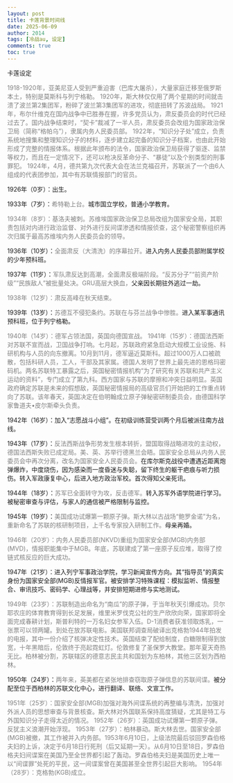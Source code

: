 ```yaml
---
layout: post
title: 卡莲背景时间线
date: 2025-06-09
author: 2014
tags: [冷战au, 设定]
comments: true
toc: true
---
```

卡莲设定
<!-- more -->

<span style="color:gray">
1918-1920年，亚美尼亚人受到严重迫害（巴库大屠杀），大量家庭迁移至俄罗斯本土，特别是莫斯科与列宁格勒。
</span>

<span style="color:gray">
1920年，斯大林仅仅用了两个星期的时间就击溃了波兰第2集团军，粉碎了波兰第3集团军的进攻，彻底扭转了苏波战局。
</span>

<span style="color:gray">
1921年，布尔什维克在国内战争中已胜券在握，许多党员认为，肃反委员会的时代已经过去了。国内战争结束时，“契卡”裁减了一半人员，肃反委员会改组为国家政治保卫局（简称“格帕乌”），隶属内务人民委员部。
</span>

<span style="color:gray">
1922年，“知识分子处”成立，负责系统地搜集和整理知识分子的材料，逐步建立起完备的知识分子档案，也由此开始形成了完整的情报体系。根据此年颁布的法令，国家政治保卫局获得了驱逐、监禁等权力，而且在一定情况下，还可以枪决反革命分子、“暴徒”以及个别类型的刑事罪犯。
</span>

<span style="color:gray">
1924年，4月，德共第九次代表大会在法兰克福召开，苏联派了一个由6人组成的代表团参加，其中有苏联情报部门的官员。
</span>

1926年（0岁）：出生。

1933年（7岁）：<span style="color:gray">希特勒上台。</span>城市国立学校，普通小学教育。

<span style="color:gray">
1934年（8岁）：基洛夫被刺。苏维埃国家政治保卫总局改组为国家安全局，其职责包括对内进行政治监督、对外进行反间谍渗透和情报侦查，这个秘密警察组织再次归属于最高苏维埃内务人民委员会的领导。
</span>

1936年（10岁）：<span style="color:gray">全面肃反（大清洗）的序幕拉开。</span>进入内务人民委员部附属学校的少年预科班。

1937年（11岁）：<span style="color:gray">军队肃反达到高潮，全面肃反极端阶段。“反苏分子”“前资产阶级”“民族敌人”被批量处决。GRU高层大换血，</span>父亲因长期驻外逃过一劫。

<span style="color:gray">
1938年（12岁）：肃反高峰在秋天结束。
</span>

1939年（13岁）：<span style="color:gray">苏德互不侵犯条约。苏联在与芬兰战争中惨胜。</span>进入某军事通讯预科班，位于列宁格勒。

<span style="color:gray">
1940年（14岁）：德军占领法国，英国向德国宣战。
</span>

<span style="color:gray">
1941年（15岁）：德国法西斯对苏联不宣而战，卫国战争打响。七月起，苏联政府紧急启动大规模工业设施、科研机构与人员的向东撤离。10月到11月，德军逼近莫斯科。超过1000万人口被疏散，包括科研人员，工人，干部及其家属。德国人发明了世界上最先进的恩格玛密码机。两名苏联特工暴露之后，英国秘密情报机构“为了研究有关苏联和共产主义运动的资料”，专门成立了第九科。西方国家与苏联的摩擦和冲突日益明显。英国政府确定苏联是未来的假想敌，英国秘密情报局的高级官员们开始把的工作重点转向了苏联。该年春天，英国决定在伯明翰成立原子弹秘密研制委员会，由德国科学家鲁道夫•皮尔斯牵头负责。
</span>

1942年（16岁）：加入“志愿战斗小组”。在初级训练营受训两个月后被派往南方战线。

1943年（17岁）：<span style="color:gray">反法西斯战争形势发生根本转折，盟国取得战略进攻的主动权，德国法西斯失败已成定局。美、英、苏举行德黑兰会晤。国家安全总局从内务人民委员会中再次分离，改名为国家安全人民委员会。</span>在库尔斯克战役中遭遇近距离炮弹爆炸，中度烧伤，因为感染而一度昏迷与失聪，留下终生的躯干疤痕与听力损伤。转入军政康复中心，后进入地方政治军校。首次得知父亲死讯。

1944年（18岁）：<span style="color:gray">苏军已全面转守为攻，反击德军。</span>转入苏军外语学院进行学习。被秘密审查与评估，与家人的通信被严格限制与监控。

1945年（19岁）：<span style="color:gray">美国成功试爆第一颗原子弹。斯大林以古战场“鲍罗金诺”为名，重新命名了苏联的核研制项目，上千名专家投入研制工作。</span>母亲再婚。

<span style="color:gray">
1946年（20岁）：内务人民委员部(NKVD)重组为国家安全部(MGB)内务部(MVD)，情报职能集中于MGB。年底，苏联建成了第一座原子反应堆，取得了控链式核反应的巨大成功。
</span>

1947年（21岁）：进入列宁军事政治学院，学习新闻宣传方向。其“指导员”的真实身份为国家安全部(MGB)反情报军官。被安排学习特殊课程：模拟监听、情报整合、审讯技巧、密码学、心理战等，并安排短期进修与实地测试。

<span style="color:gray">
1949年（23岁）：苏联制造出命名为“南瓜”的原子弹，于当年秋天引爆成功。贝尔耶农庄的体育教育得到长足发展，维里米罗伐克公社的生产欣欣向荣，国家即将全面完成春耕计划，斯普利特的一万名妇女参军入伍。D-1消费者获准领取炼乳，一张票可以领两罐。到处在放苏联电影。美国联邦调查局破译出克格勃1944年拍发的电报，其中一份介绍了核弹决定性技术。英国结束了配给制度，白糖限制得到放宽，十年黑暗后，伦敦终于亮起霓虹灯。伦敦修复了圣保罗大教堂。那年夏天奇热无比。柏林被分割，苏联辖区的德意志民主共和国划为东柏林，其他三区划为西柏林。
</span>

1950年（24岁）：<span style="color:gray">两年来，英美都在紧张地排查窃取原子弹信息的苏联间谍。</span>被分配至位于西柏林的苏联文化中心，进行翻译、联络、文宣工作。

<span style="color:gray">
1951年（25岁）：国家安全部(MGB)加强对海外间谍系统的再整编与清洗，加强对外派人员的思想审查与背景核查。斯大林对外国联系保持高度猜疑，尤其是特工与外国知识分子走得太近的情况。
</span>

<span style="color:gray">
1952年（26岁）：英国成功试爆第一颗原子弹。反犹主义浪潮开始浮现。
</span>

<span style="color:gray">
1953年（27岁）：柏林暴动。斯大林去世。国家安全部(MGB)被撤，其工作被并入内务部。1953年6月10日，上级法院最后驳回罗森伯格夫妇的上诉，决定于6月18日行死刑（后又延期一天）。从6月10日至18日，罗森伯格夫妇间谍案在美国乃至全世界都引起了轰动。罗森伯格夫妇是美国历史上唯一以“间谍罪”处死的平民，这一间谍案曾在美国甚至全世界引起巨大影响。
</span>

<span style="color:gray">
1954年（28岁）：克格勃(KGB)成立。
</span>